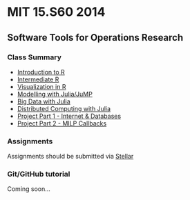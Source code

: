 # MIT 15.S60 2014
## Software Tools for Operations Research

### Class Summary

* [Introduction to R](https://github.com/IainNZ/ORSoftwareTools2014/tree/master/IntroR)
* [Intermediate R](https://github.com/IainNZ/ORSoftwareTools2014/tree/master/IntermediateR)
* [Visualization in R](https://github.com/IainNZ/ORSoftwareTools2014/tree/master/VisualizationR)
* [Modelling with Julia/JuMP](https://github.com/IainNZ/ORSoftwareTools2014/tree/master/Modelling)
* [Big Data with Julia](https://github.com/IainNZ/ORSoftwareTools2014/tree/master/BigData)
* [Distributed Computing with Julia](https://github.com/IainNZ/ORSoftwareTools2014/tree/master/DistribComputing)
* [Project Part 1 - Internet & Databases](https://github.com/IainNZ/ORSoftwareTools2014/tree/master/ProjectPart1)
* [Project Part 2 - MILP Callbacks](https://github.com/IainNZ/ORSoftwareTools2014/tree/master/ProjectPart2)

### Assignments

Assignments should be submitted via [Stellar](https://stellar.mit.edu/S/course/15/ia14/15.S60/index.html)

### Git/GitHub tutorial

Coming soon...



